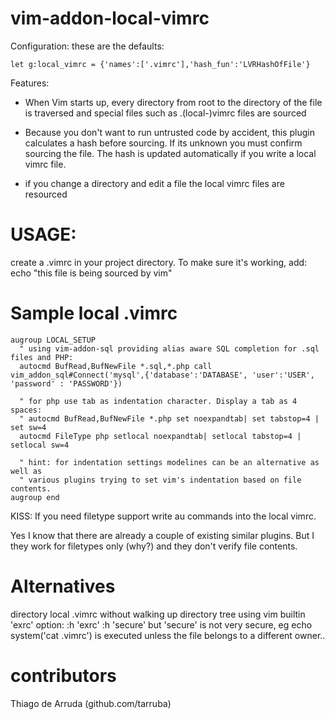 vim-addon-local-vimrc
======================

Configuration: these are the defaults:
```vim
let g:local_vimrc = {'names':['.vimrc'],'hash_fun':'LVRHashOfFile'}
```

Features:
- When Vim starts up, every directory from root to the directory of the file
  is traversed and special files such as .(local-)vimrc files are sourced

- Because you don't want to run untrusted code by accident, this plugin
  calculates a hash before sourcing. If its unknown you must confirm sourcing
  the file. The hash is updated automatically if you write a local vimrc file.

- if you change a directory and edit a file the local vimrc files are resourced

USAGE:
========
create a .vimrc in your project directory.
To make sure it's working, add: echo "this file is being sourced by vim"

Sample local .vimrc
===================

```vim
augroup LOCAL_SETUP
  " using vim-addon-sql providing alias aware SQL completion for .sql files and PHP:
  autocmd BufRead,BufNewFile *.sql,*.php call vim_addon_sql#Connect('mysql',{'database':'DATABASE', 'user':'USER', 'password' : 'PASSWORD'})

  " for php use tab as indentation character. Display a tab as 4 spaces:
  " autocmd BufRead,BufNewFile *.php set noexpandtab| set tabstop=4 | set sw=4
  autocmd FileType php setlocal noexpandtab| setlocal tabstop=4 | setlocal sw=4

  " hint: for indentation settings modelines can be an alternative as well as
  " various plugins trying to set vim's indentation based on file contents.
augroup end
```


KISS: If you need filetype support write au commands into the local vimrc.

Yes I know that there are already a couple of existing similar plugins.
But I they work for filetypes only (why?) and they don't verify file contents.


Alternatives
============
directory local .vimrc without walking up directory tree using vim builtin 'exrc' option:
  :h 'exrc'
  :h 'secure'
but 'secure' is not very secure, eg echo system('cat .vimrc') is executed
unless the file belongs to a different owner..

contributors
============
Thiago de Arruda (github.com/tarruba)
